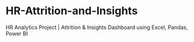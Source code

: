 # HR-Attrition-and-Insights
HR Analytics Project | Attrition &amp; Insights Dashboard using Excel, Pandas, Power BI
